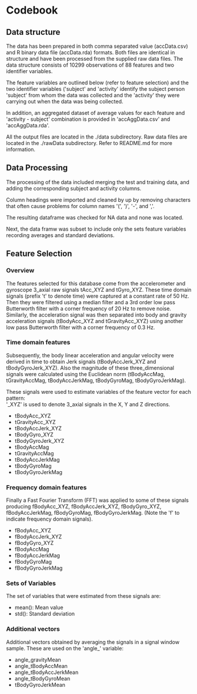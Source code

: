 # Codebook

## Data structure
The data has been prepared in both comma separated value (accData.csv) and R binary data file (accData.rda) formats. Both files are identical in structure and have been processed from the supplied raw data files.
The data structure consists of 10299 observations of 88 features and two identifier variables. 

The feature variables are outlined below (refer to feature selection) and the two identifier variables ('subject' and 'activity' identify the subject person 'subject' from whom the data was collected and the 'activity' they were carrying out when the data was being collected.

In addition, an aggregated dataset of average values for each feature and 'activity - subject' combination is provided in 'accAggData.csv' and 'accAggData.rda'.

All the output files are located in the ./data subdirectory. Raw data files are located in the ./rawData subdirectory. Refer to README.md for more information.

## Data Processing
The processing of the data included merging the test and training data, and adding the corresponding subject and activity columns. 

Column headings were imported and cleaned by up by removing characters that often cause problems for column names '(', ')', '-', and ','. 

The resulting dataframe was checked for NA data and none was located.

Next, the data framw was subset to include only the sets feature variables recording averages and standard deviations.


## Feature Selection
### Overview
The features selected for this database come from the accelerometer and gyroscope 3_axial raw signals 
tAcc_XYZ and tGyro_XYZ. These time domain signals (prefix 't' to denote time) were captured at a constant rate of 50 Hz. Then they were filtered using a median filter and a 3rd order low pass Butterworth filter with a corner frequency of 20 Hz to remove noise. Similarly, the acceleration signal was then separated into body and gravity acceleration signals (tBodyAcc_XYZ and tGravityAcc_XYZ) using another low pass Butterworth filter with a corner frequency of 0.3 Hz. 

### Time domain features
Subsequently, the body linear acceleration and angular velocity were derived in time to obtain Jerk signals (tBodyAccJerk_XYZ and tBodyGyroJerk_XYZ). Also the magnitude of these three_dimensional signals were calculated using the Euclidean norm (tBodyAccMag, tGravityAccMag, tBodyAccJerkMag, tBodyGyroMag, tBodyGyroJerkMag). 

These signals were used to estimate variables of the feature vector for each pattern:  
'_XYZ' is used to denote 3_axial signals in the X, Y and Z directions.

* tBodyAcc_XYZ
* tGravityAcc_XYZ
* tBodyAccJerk_XYZ
* tBodyGyro_XYZ
* tBodyGyroJerk_XYZ
* tBodyAccMag
* tGravityAccMag
* tBodyAccJerkMag
* tBodyGyroMag
* tBodyGyroJerkMag


### Frequency domain features
Finally a Fast Fourier Transform (FFT) was applied to some of these signals producing fBodyAcc_XYZ, fBodyAccJerk_XYZ, fBodyGyro_XYZ, fBodyAccJerkMag, fBodyGyroMag, fBodyGyroJerkMag. (Note the 'f' to indicate frequency domain signals). 

* fBodyAcc_XYZ
* fBodyAccJerk_XYZ
* fBodyGyro_XYZ
* fBodyAccMag
* fBodyAccJerkMag
* fBodyGyroMag
* fBodyGyroJerkMag

### Sets of Variables
The set of variables that were estimated from these signals are: 

* mean(): Mean value
* std(): Standard deviation

### Additional vectors
Additional vectors obtained by averaging the signals in a signal window sample. These are used on the 'angle_' variable:

* angle_gravityMean
* angle_tBodyAccMean
* angle_tBodyAccJerkMean
* angle_tBodyGyroMean
* tBodyGyroJerkMean

